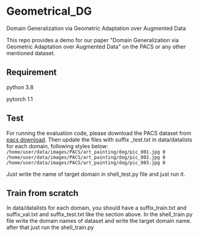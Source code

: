 # Geometrical_DG
Domain Generalization via Geometric Adaptation over Augmented Data

This repo provides a demo for our paper "Domain Generalization via Geometric Adaptation over Augmented Data" on the PACS or any other mentioned dataset.

## Requirement 

python 3.8 

pytorch 1.1 

## Test 

For running the evaluation code, please download the PACS dataset from <a href='http://www.eecs.qmul.ac.uk/~dl307/project_iccv2017'>pacs download</a>. Then update the files with suffix _test.txt in data/datalists for each domain, following styles below:
<code>
  /home/user/data/images/PACS/art_painting/dog/pic_001.jpg 0
  /home/user/data/images/PACS/art_painting/dog/pic_002.jpg 0
  /home/user/data/images/PACS/art_painting/dog/pic_003.jpg 0
</code>

Just write the name of target domain in shell_test.py file and just run it.


## Train from scratch 

In data/datalists for each domain, you should have a suffix_train.txt and suffix_val.txt and suffix_test.txt like the section above. 
In the shell_train.py file write the domain names of dataset and write the target domain name. 
after that just run the shell_train.py 



